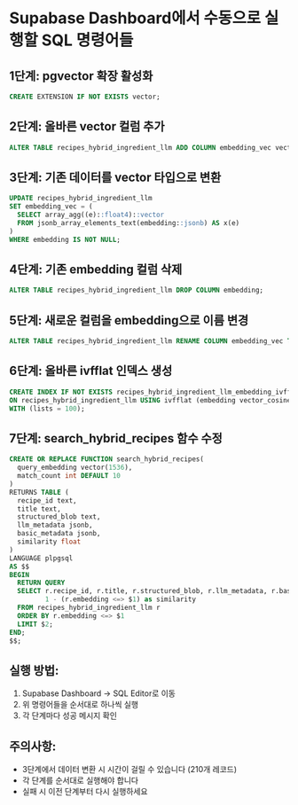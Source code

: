 # Supabase Dashboard에서 수동으로 실행할 SQL 명령어들

## 1단계: pgvector 확장 활성화
```sql
CREATE EXTENSION IF NOT EXISTS vector;
```

## 2단계: 올바른 vector 컬럼 추가
```sql
ALTER TABLE recipes_hybrid_ingredient_llm ADD COLUMN embedding_vec vector(1536);
```

## 3단계: 기존 데이터를 vector 타입으로 변환
```sql
UPDATE recipes_hybrid_ingredient_llm 
SET embedding_vec = (
  SELECT array_agg((e)::float4)::vector
  FROM jsonb_array_elements_text(embedding::jsonb) AS x(e)
)
WHERE embedding IS NOT NULL;
```

## 4단계: 기존 embedding 컬럼 삭제
```sql
ALTER TABLE recipes_hybrid_ingredient_llm DROP COLUMN embedding;
```

## 5단계: 새로운 컬럼을 embedding으로 이름 변경
```sql
ALTER TABLE recipes_hybrid_ingredient_llm RENAME COLUMN embedding_vec TO embedding;
```

## 6단계: 올바른 ivfflat 인덱스 생성
```sql
CREATE INDEX IF NOT EXISTS recipes_hybrid_ingredient_llm_embedding_ivfflat
ON recipes_hybrid_ingredient_llm USING ivfflat (embedding vector_cosine_ops)
WITH (lists = 100);
```

## 7단계: search_hybrid_recipes 함수 수정
```sql
CREATE OR REPLACE FUNCTION search_hybrid_recipes(
  query_embedding vector(1536),
  match_count int DEFAULT 10
)
RETURNS TABLE (
  recipe_id text,
  title text,
  structured_blob text,
  llm_metadata jsonb,
  basic_metadata jsonb,
  similarity float
)
LANGUAGE plpgsql
AS $$
BEGIN
  RETURN QUERY
  SELECT r.recipe_id, r.title, r.structured_blob, r.llm_metadata, r.basic_metadata,
         1 - (r.embedding <=> $1) as similarity
  FROM recipes_hybrid_ingredient_llm r
  ORDER BY r.embedding <=> $1
  LIMIT $2;
END;
$$;
```

## 실행 방법:
1. Supabase Dashboard → SQL Editor로 이동
2. 위 명령어들을 순서대로 하나씩 실행
3. 각 단계마다 성공 메시지 확인

## 주의사항:
- 3단계에서 데이터 변환 시 시간이 걸릴 수 있습니다 (210개 레코드)
- 각 단계를 순서대로 실행해야 합니다
- 실패 시 이전 단계부터 다시 실행하세요
